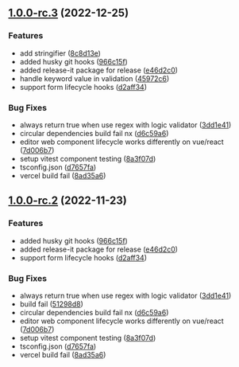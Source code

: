 

## [1.0.0-rc.3](https://github.com/imrim12/formkl/compare/1.0.0-rc.2...1.0.0-rc.3) (2022-12-25)


### Features

* add stringifier ([8c8d13e](https://github.com/imrim12/formkl/commit/8c8d13e22c4f6cfd2707ec0423700590bc7bb62a))
* added husky git hooks ([966c15f](https://github.com/imrim12/formkl/commit/966c15f7dae5aeebb7525104a135c4c9e7a4faad))
* added release-it package for release ([e46d2c0](https://github.com/imrim12/formkl/commit/e46d2c06161baea229213e5bb26be6386f44bd10))
* handle keyword value in validation ([45972c6](https://github.com/imrim12/formkl/commit/45972c6a4116fe34881898adb1d2554f15bd9e6c))
* support form lifecycle hooks ([d2aff34](https://github.com/imrim12/formkl/commit/d2aff3436ad0c9e77b4d3728f0dcfe915f6be804))


### Bug Fixes

* always return true when use regex with logic validator ([3dd1e41](https://github.com/imrim12/formkl/commit/3dd1e418f181390600c656f6956b28d1bc8f99ec))
* circular dependencies build fail nx ([d6c59a6](https://github.com/imrim12/formkl/commit/d6c59a68df2c44b9f1d42018bb95ffef7b435605))
* editor web component lifecycle works differently on vue/react ([7d006b7](https://github.com/imrim12/formkl/commit/7d006b776c28ef33682cd0906c241ae4e78cb5e7))
* setup vitest component testing ([8a3f07d](https://github.com/imrim12/formkl/commit/8a3f07df969299dadb78e4c3b8e96b3ccbaf3dac))
* tsconfig.json ([d7657fa](https://github.com/imrim12/formkl/commit/d7657fa536358d70136f328b12c8b5d52b600f77))
* vercel build fail ([8ad35a6](https://github.com/imrim12/formkl/commit/8ad35a6a93a25e6d1ae65b2731db73360e870a70))

## [1.0.0-rc.2](https://github.com/imrim12/formkl/compare/1.0.0-rc.1...1.0.0-rc.2) (2022-11-23)


### Features

* added husky git hooks ([966c15f](https://github.com/imrim12/formkl/commit/966c15f7dae5aeebb7525104a135c4c9e7a4faad))
* added release-it package for release ([e46d2c0](https://github.com/imrim12/formkl/commit/e46d2c06161baea229213e5bb26be6386f44bd10))
* support form lifecycle hooks ([d2aff34](https://github.com/imrim12/formkl/commit/d2aff3436ad0c9e77b4d3728f0dcfe915f6be804))


### Bug Fixes

* always return true when use regex with logic validator ([3dd1e41](https://github.com/imrim12/formkl/commit/3dd1e418f181390600c656f6956b28d1bc8f99ec))
* build fail ([51298d8](https://github.com/imrim12/formkl/commit/51298d80524a2359195d3f861208c1b06e0108df))
* circular dependencies build fail nx ([d6c59a6](https://github.com/imrim12/formkl/commit/d6c59a68df2c44b9f1d42018bb95ffef7b435605))
* editor web component lifecycle works differently on vue/react ([7d006b7](https://github.com/imrim12/formkl/commit/7d006b776c28ef33682cd0906c241ae4e78cb5e7))
* setup vitest component testing ([8a3f07d](https://github.com/imrim12/formkl/commit/8a3f07df969299dadb78e4c3b8e96b3ccbaf3dac))
* tsconfig.json ([d7657fa](https://github.com/imrim12/formkl/commit/d7657fa536358d70136f328b12c8b5d52b600f77))
* vercel build fail ([8ad35a6](https://github.com/imrim12/formkl/commit/8ad35a6a93a25e6d1ae65b2731db73360e870a70))